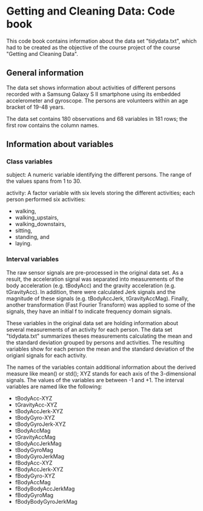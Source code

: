 Getting and Cleaning Data: Code book
=============

This code book contains information about the data set "tidydata.txt", which had to be created as the objective of the course project of the course "Getting and Cleaning Data". 

## General information

The data set shows information about activities of different persons recorded with a Samsung Galaxy S II smartphone using its embedded accelerometer and gyroscope. The persons are volunteers within an age bracket of 19-48 years. 

The data set contains 180 observations and 68 variables in 181 rows; the first row contains the column names.

## Information about variables

### Class variables

subject:
A numeric variable identifying the different persons. The range of the values spans from 1 to 30. 

activity:
A factor variable with six levels storing the different activities; each person performed six activities: 
* walking,
* walking_upstairs,
* walking_downstairs,
* sitting, 
* standing, and
* laying. 

### Interval variables

The raw sensor signals are pre-processed in the original data set. As a result, the acceleration signal was separated into measurements of the body acceleration (e.g. tBodyAcc) and the gravity acceleration (e.g. tGravityAcc). In addition, there were calculated Jerk signals and the magnitude of these signals (e.g. tBodyAccJerk, tGravityAccMag). Finally, another transformation (Fast Fourier Transform) was applied to some of the signals, they have an initial f to indicate frequency domain signals. 

These variables in the original data set are holding information about several measurements of an activity for each person. The data set "tidydata.txt" summarizes theses measurements calculating the mean and the standard deviation grouped by persons and activities. The resulting variables show for each person the mean and the standard deviation of the origianl signals for each activity.

The names of the variables contain additional information about the derived measure like mean() or std(); XYZ stands for each axis of the 3-dimensional signals. The values of the variables are between -1 and +1.
The interval variables are named like the following:

* tBodyAcc-XYZ
* tGravityAcc-XYZ
* tBodyAccJerk-XYZ
* tBodyGyro-XYZ
* tBodyGyroJerk-XYZ
* tBodyAccMag
* tGravityAccMag
* tBodyAccJerkMag
* tBodyGyroMag
* tBodyGyroJerkMag
* fBodyAcc-XYZ
* fBodyAccJerk-XYZ
* fBodyGyro-XYZ
* fBodyAccMag
* fBodyBodyAccJerkMag
* fBodyGyroMag
* fBodyBodyGyroJerkMag